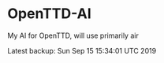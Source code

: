 # OpenTTD-AI
My AI for OpenTTD, will use primarily air

Latest backup: Sun Sep 15 15:34:01 UTC 2019
